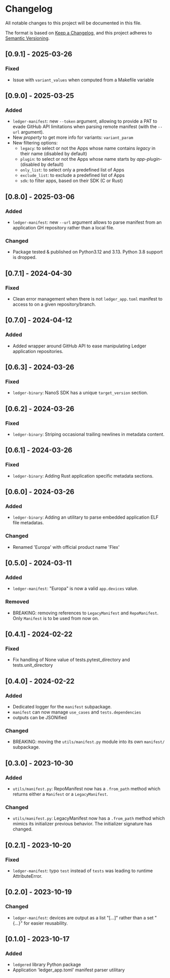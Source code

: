 # Changelog

All notable changes to this project will be documented in this file.

The format is based on [Keep a Changelog](https://keepachangelog.com/en/1.0.0/),
and this project adheres to [Semantic Versioning](https://semver.org/spec/v2.0.0.html).

## [0.9.1] - 2025-03-26

### Fixed

- Issue with `variant_values` when computed from a Makefile variable

## [0.9.0] - 2025-03-25

### Added

- `ledger-manifest`: new `--token` argument, allowing to provide a PAT to evade GitHub API
  limitations when parsing remote manifest (with the `--url` argument).
- New _property_ to get more info for variants: `variant_param`
- New filtering options:
  - `legacy`: to select or not the Apps whose name contains _legacy_ in their name (disabled by default)
  - `plugin`: to select or not the Apps whose name starts by _app-plugin-_ (disabled by default)
  - `only_list`: to select only a predefined list of Apps
  - `exclude_list`: to exclude a predefined list of Apps
  - `sdk`: to filter apps, based on their SDK (C or Rust)

## [0.8.0] - 2025-03-06

### Added

- `ledger-manifest`: new `--url` argument allows to parse manifest from an application GH repository
  rather than a local file.

### Changed

- Package tested & published on Python3.12 and 3.13. Python 3.8 support is dropped.


## [0.7.1] - 2024-04-30

### Fixed

- Clean error management when there is not `ledger_app.toml` manifest to access to on a given
  repository/branch.


## [0.7.0] - 2024-04-12

### Added

- Added wrapper around GitHub API to ease manipulating Ledger application repositories.


## [0.6.3] - 2024-03-26

### Fixed

- `ledger-binary`: NanoS SDK has a unique `target_version` section.


## [0.6.2] - 2024-03-26

### Fixed

- `ledger-binary`: Striping occasional trailing newlines in metadata content.


## [0.6.1] - 2024-03-26

### Fixed

- `ledger-binary`: Adding Rust application specific metadata sections.


## [0.6.0] - 2024-03-26

### Added

- `ledger-binary`: Adding an utilitary to parse embedded application ELF file metadatas.

### Changed

- Renamed 'Europa' with official product name 'Flex'


## [0.5.0] - 2024-03-11

### Added

- `ledger-manifest`: "Europa" is now a valid `app.devices` value.

### Removed

- BREAKING: removing references to `LegacyManifest` and `RepoManifest`. Only `Manifest` is to be
  used from now on.


## [0.4.1] - 2024-02-22

### Fixed

- Fix handling of None value of tests.pytest_directory and tests.unit_directory


## [0.4.0] - 2024-02-22

### Added

- Dedicated logger for the `manifest` subpackage.
- `manifest` can now manage `use_cases` and `tests.dependencies`
- outputs can be JSONified

### Changed

- BREAKING: moving the `utils/manifest.py` module into its own `manifest/` subpackage.


## [0.3.0] - 2023-10-30

### Added

- `utils/manifest.py`: RepoManifest now has a `.from_path` method which returns either a `Manifest`
  or a `LegacyManifest`.

### Changed

- `utils/manifest.py`: LegacyManifest now has a `.from_path` method which mimics its initializer
  previous behavior. The initializer signature has changed.


## [0.2.1] - 2023-10-20

### Fixed

- `ledger-manifest`: typo `test` instead of `tests` was leading to runtime AttributeError.


## [0.2.0] - 2023-10-19

### Changed

- `ledger-manifest`: devices are output as a list "[...]" rather than a set "{...}" for easier
  reusability.


## [0.1.0] - 2023-10-17

### Added

- `ledgered` library Python package
- Application 'ledger_app.toml' manifest parser utilitary

